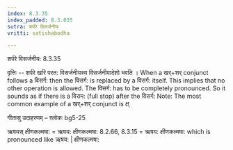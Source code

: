 ```yaml
---
index: 8.3.35
index_padded: 8.3.035
sutra: शर्परे विसर्जनीयः
vritti: satishabodha

---
```

 शर्परे विसर्जनीय: 8.3.35 


वृत्तिः -- शर्परे खरि परत: विसर्जनीयस्य विसर्जनीयादेशो भवति । When a खर्+शर् conjunct follows a विसर्ग: then the विसर्ग: is replaced by a विसर्ग: itself. This implies that no other operation is allowed. The विसर्ग: has to be completely pronounced. So it sounds as if there is a विराम: (full stop) after the विसर्ग: Note: The most common example of a खर्+शर् conjunct is क्ष् 


गीतासु उदाहरणम् – श्लोकः bg5-25 


ऋषयस् क्षीणकल्मषा: = ऋषय: क्षीणकल्मषा: 8.2.66, 8.3.15 = ऋषय: क्षीणकल्मषा: which is pronounced like ऋषय: | क्षीणकल्मषा: 